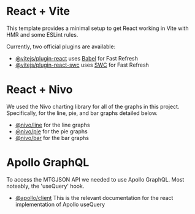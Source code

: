 # React + Vite

This template provides a minimal setup to get React working in Vite with HMR and some ESLint rules.

Currently, two official plugins are available:

- [@vitejs/plugin-react](https://github.com/vitejs/vite-plugin-react/blob/main/packages/plugin-react/README.md) uses [Babel](https://babeljs.io/) for Fast Refresh
- [@vitejs/plugin-react-swc](https://github.com/vitejs/vite-plugin-react-swc) uses [SWC](https://swc.rs/) for Fast Refresh

# React + Nivo

We used the Nivo charting library for all of the graphs in this project. Specifically, for the line, pie, and bar graphs detailed below.

- [@nivo/line](https://nivo.rocks/line/) for the line graphs
- [@nivo/pie](https://nivo.rocks/pie/) for the pie graphs
- [@nivo/bar](https://nivo.rocks/bar/) for the bar graphs

# Apollo GraphQL

To access the MTGJSON API we needed to use Apollo GraphQL. Most noteably, the 'useQuery' hook.

- [@apollo/client](https://www.apollographql.com/docs/react/data/queries) This is the relevant documentation for the react implementation of Apollo useQuery
